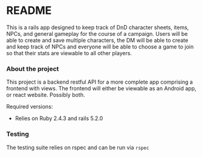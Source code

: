 # README

This is a rails app designed to keep track of DnD character sheets, items, NPCs, and general gameplay for the course of a campaign.
Users will be able to create and save multiple characters, the DM will be able to create and keep track of NPCs and everyone will be able to choose a game to join so that their stats are viewable to all other players.

### About the project
This project is a backend restful API for a more complete app comprising a frontend with views.
The frontend will either be viewable as an Android app, or react website. Possibly both.

Required versions:

* Relies on Ruby 2.4.3 and rails 5.2.0

### Testing

The testing suite relies on rspec and can be run via
    `rspec`
